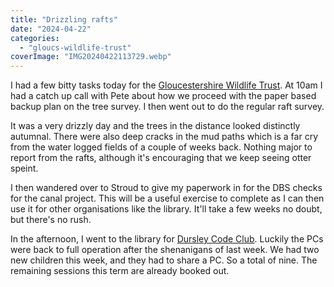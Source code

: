 ```yaml
---
title: "Drizzling rafts"
date: "2024-04-22"
categories: 
  - "gloucs-wildlife-trust"
coverImage: "IMG20240422113729.webp"
---
```


I had a few bitty tasks today for the [Gloucestershire Wildlife Trust](https://www.gloucestershirewildlifetrust.co.uk/volunteer). At 10am I had a catch up call with Pete about how we proceed with the paper based backup plan on the tree survey. I then went out to do the regular raft survey.

It was a very drizzly day and the trees in the distance looked distinctly autumnal. There were also deep cracks in the mud paths which is a far cry from the water logged fields of a couple of weeks back. Nothing major to report from the rafts, although it's encouraging that we keep seeing otter speint.

I then wandered over to Stroud to give my paperwork in for the DBS checks for the canal project. This will be a useful exercise to complete as I can then use it for other organisations like the library. It'll take a few weeks no doubt, but there's no rush.

In the afternoon, I went to the library for [Dursley Code Club](https://www.facebook.com/dursleycodeclub). Luckily the PCs were back to full operation after the shenanigans of last week. We had two new children this week, and they had to share a PC. So a total of nine. The remaining sessions this term are already booked out.
